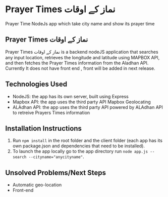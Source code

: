 # Prayer Times نماز کے اوقات
Prayer Time NodeJs app which take city name and show its prayer time
## Prayer Times نماز کے اوقات
Prayer Times  نماز کے اوقات is a backend nodeJS application that searches any input location, retrieves the longitude and latitude using MAPBOX API, and then fetches the Prayer Times information from the Aladhan API. Currently It does not have front end , front will be added in next release.

## Technologies Used
- NodeJS: the app has its own server, built using Express
- Mapbox API: the app uses the third party API Mapbox Geolocating
- ALAdhan API: the app uses the third party API powered by ALAdhan API to retreive Prayers Times information

## Installation Instructions

1. Run `npm install` in the root folder and the client folder (each app has its own package.json and dependencies that need to be installed).
4. To launch the app locally go to the app directory run `node app.js --search --cityname="anycityname"`.

## Unsolved Problems/Next Steps
- Automatic geo-location
- Front-end
